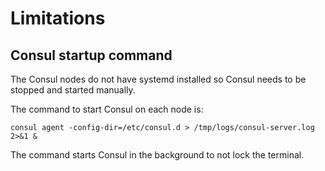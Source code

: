 # Limitations

## Consul startup command

The Consul nodes do not have systemd installed so Consul needs to be stopped and started manually.

The command to start Consul on each node is:

```
consul agent -config-dir=/etc/consul.d > /tmp/logs/consul-server.log 2>&1 & 
```

The command starts Consul in the background to not lock the terminal.
